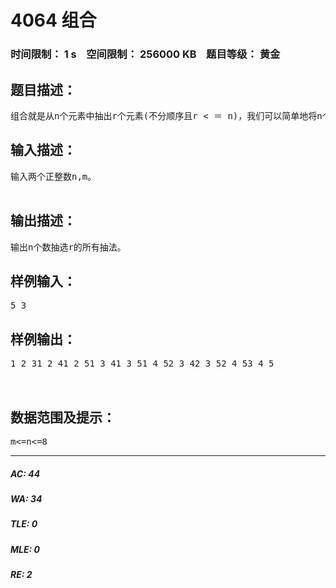 # 4064 组合   
### 时间限制： 1 s&nbsp;&nbsp;&nbsp;&nbsp;空间限制： 256000 KB&nbsp;&nbsp;&nbsp;&nbsp;题目等级： 黄金  
## 题目描述：  

<pre>
组合就是从n个元素中抽出r个元素(不分顺序且r < ＝ n)，我们可以简单地将n个元素理解为自然数1，2，…，n，从中任取r个数。 例如n=5,m=3所有组合为： 1 2 31 2 41 2 51 3 41 3 51 4 52 3 42 3 52 4 53 4 5
</pre>
  
  
## 输入描述：  

<pre>
输入两个正整数n,m。  

</pre>
  
  
## 输出描述：  

<pre>
输出n个数抽选r的所有抽法。
</pre>
  
  
## 样例输入：  

<pre>
5 3
</pre>
  
  
## 样例输出：  

<pre>
1 2 31 2 41 2 51 3 41 3 51 4 52 3 42 3 52 4 53 4 5  
  

</pre>
  
  
## 数据范围及提示：  

<pre>
m<=n<=8
</pre>
  
  
***  

##### AC: 44  
##### WA: 34  
##### TLE: 0  
##### MLE: 0  
##### RE: 2  

